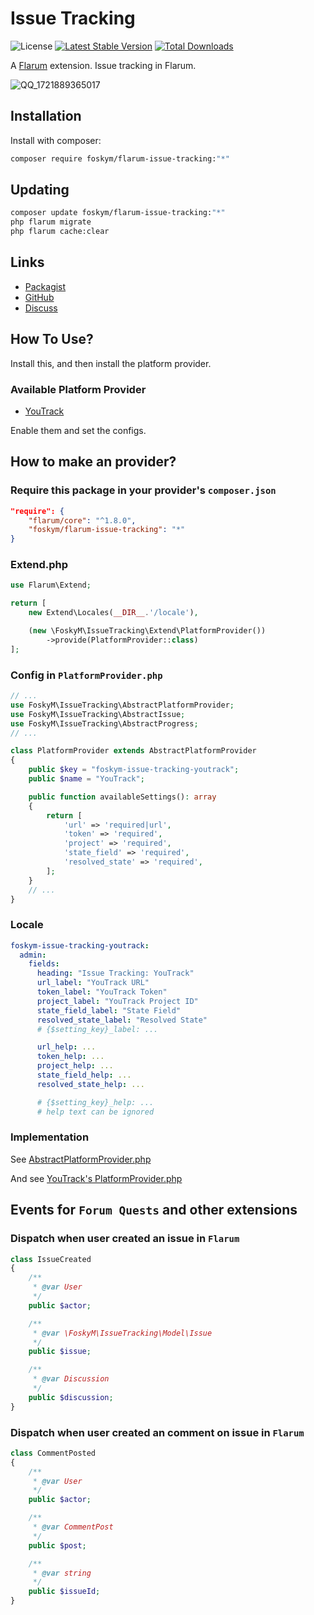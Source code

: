 # Issue Tracking

![License](https://img.shields.io/badge/license-MIT-blue.svg) [![Latest Stable Version](https://img.shields.io/packagist/v/foskym/flarum-issue-tracking.svg)](https://packagist.org/packages/foskym/flarum-issue-tracking) [![Total Downloads](https://img.shields.io/packagist/dt/foskym/flarum-issue-tracking.svg)](https://packagist.org/packages/foskym/flarum-issue-tracking)

A [Flarum](http://flarum.org) extension. Issue tracking in Flarum.

![QQ_1721889365017](https://github.com/user-attachments/assets/1a27b9e2-c04d-492a-8a61-1be6c1bcbdca)


## Installation

Install with composer:

```sh
composer require foskym/flarum-issue-tracking:"*"
```

## Updating

```sh
composer update foskym/flarum-issue-tracking:"*"
php flarum migrate
php flarum cache:clear
```

## Links

- [Packagist](https://packagist.org/packages/foskym/flarum-issue-tracking)
- [GitHub](https://github.com/foskym/flarum-issue-tracking)
- [Discuss](https://discuss.flarum.org/d/34986-issue-tracking)


## How To Use?
Install this,
and then install the platform provider.

### Available Platform Provider
- [YouTrack](https://github.com/foskym/flarum-issue-tracking-youtrack)

Enable them and set the configs.

## How to make an provider?

### Require this package in your provider's `composer.json`
```json
"require": {
    "flarum/core": "^1.8.0",
    "foskym/flarum-issue-tracking": "*"
}
```

### Extend.php
```php
use Flarum\Extend;

return [
    new Extend\Locales(__DIR__.'/locale'),

    (new \FoskyM\IssueTracking\Extend\PlatformProvider())
        ->provide(PlatformProvider::class)
];
```

### Config in `PlatformProvider.php`
```php
// ...
use FoskyM\IssueTracking\AbstractPlatformProvider;
use FoskyM\IssueTracking\AbstractIssue;
use FoskyM\IssueTracking\AbstractProgress;
// ...

class PlatformProvider extends AbstractPlatformProvider
{
    public $key = "foskym-issue-tracking-youtrack";
    public $name = "YouTrack";

    public function availableSettings(): array
    {
        return [
            'url' => 'required|url',
            'token' => 'required',
            'project' => 'required',
            'state_field' => 'required',
            'resolved_state' => 'required',
        ];
    }
    // ...
}
```

### Locale
```yml
foskym-issue-tracking-youtrack:
  admin:
    fields:
      heading: "Issue Tracking: YouTrack"
      url_label: "YouTrack URL"
      token_label: "YouTrack Token"
      project_label: "YouTrack Project ID"
      state_field_label: "State Field"
      resolved_state_label: "Resolved State"
      # {$setting_key}_label: ...

      url_help: ...
      token_help: ...
      project_help: ...
      state_field_help: ...
      resolved_state_help: ...

      # {$setting_key}_help: ...
      # help text can be ignored

```

### Implementation
See [AbstractPlatformProvider.php](https://github.com/FoskyM/flarum-issue-tracking/blob/main/src/AbstractPlatformProvider.php)

And see [YouTrack's PlatformProvider.php](https://github.com/FoskyM/flarum-issue-tracking-youtrack/blob/main/src/PlatformProvider.php)

## Events for `Forum Quests` and other extensions
### Dispatch when user created an issue in `Flarum`
```php
class IssueCreated
{
    /**
     * @var User
     */
    public $actor;

    /**
     * @var \FoskyM\IssueTracking\Model\Issue
     */
    public $issue;

    /**
     * @var Discussion
     */
    public $discussion;
}
```

### Dispatch when user created an comment on issue in `Flarum`
```php
class CommentPosted
{
    /**
     * @var User
     */
    public $actor;

    /**
     * @var CommentPost
     */
    public $post;

    /**
     * @var string
     */
    public $issueId;
}
```
